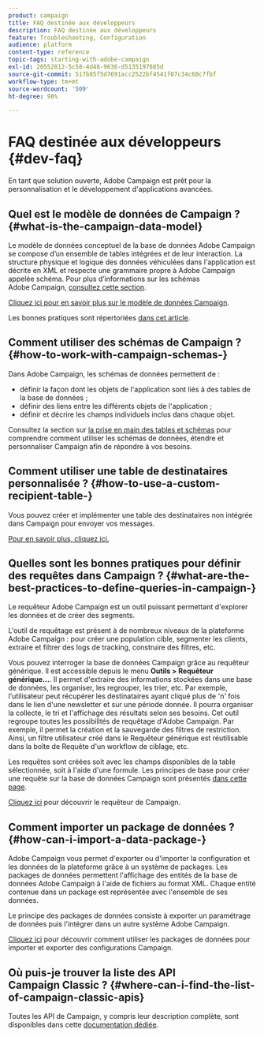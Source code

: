 ```yaml
---
product: campaign
title: FAQ destinée aux développeurs
description: FAQ destinée aux développeurs
feature: Troubleshooting, Configuration
audience: platform
content-type: reference
topic-tags: starting-with-adobe-campaign
exl-id: 20552812-5c58-4d48-9636-d5135197685d
source-git-commit: 517b85f5d7691acc2522bf4541f07c34c60c7fbf
workflow-type: tm+mt
source-wordcount: '509'
ht-degree: 98%

---
```


# FAQ destinée aux développeurs {#dev-faq}



En tant que solution ouverte, Adobe Campaign est prêt pour la personnalisation et le développement d&#39;applications avancées.

## Quel est le modèle de données de Campaign ?  {#what-is-the-campaign-data-model}

Le modèle de données conceptuel de la base de données Adobe Campaign se compose d’un ensemble de tables intégrées et de leur interaction. La structure physique et logique des données véhiculées dans l&#39;application est décrite en XML et respecte une grammaire propre à Adobe Campaign appelée schéma. Pour plus d’informations sur les schémas Adobe Campaign, [consultez cette section](../../configuration/using/about-schema-edition.md).

[Cliquez ici pour en savoir plus sur le modèle de données Campaign](https://helpx.adobe.com/fr/campaign/kb/acc-datamodel.html).

Les bonnes pratiques sont répertoriées [dans cet article](../../configuration/using/data-model-best-practices.md).

## Comment utiliser des schémas de Campaign ? {#how-to-work-with-campaign-schemas-}

Dans Adobe Campaign, les schémas de données permettent de :

* définir la façon dont les objets de l&#39;application sont liés à des tables de la base de données ;
* définir des liens entre les différents objets de l&#39;application ;
* définir et décrire les champs individuels inclus dans chaque objet.

Consultez la section sur [la prise en main des tables et schémas](../../configuration/using/about-schema-edition.md) pour comprendre comment utiliser les schémas de données, étendre et personnaliser Campaign afin de répondre à vos besoins.

## Comment utiliser une table de destinataires personnalisée ? {#how-to-use-a-custom-recipient-table-}

Vous pouvez créer et implémenter une table des destinataires non intégrée dans Campaign pour envoyer vos messages.

[Pour en savoir plus, cliquez ici.](../../configuration/using/about-custom-recipient-table.md)

## Quelles sont les bonnes pratiques pour définir des requêtes dans Campaign ?  {#what-are-the-best-practices-to-define-queries-in-campaign-}

Le requêteur Adobe Campaign est un outil puissant permettant d&#39;explorer les données et de créer des segments.

L&#39;outil de requêtage est présent à de nombreux niveaux de la plateforme Adobe Campaign : pour créer une population cible, segmenter les clients, extraire et filtrer des logs de tracking, construire des filtres, etc.

Vous pouvez interroger la base de données Campaign grâce au requêteur générique. Il est accessible depuis le menu **Outils > Requêteur générique...**. Il permet d&#39;extraire des informations stockées dans une base de données, les organiser, les regrouper, les trier, etc. Par exemple, l&#39;utilisateur peut récupérer les destinataires ayant cliqué plus de &#39;n&#39; fois dans le lien d&#39;une newsletter et sur une période donnée. Il pourra organiser la collecte, le tri et l&#39;affichage des résultats selon ses besoins. Cet outil regroupe toutes les possibilités de requêtage d&#39;Adobe Campaign. Par exemple, il permet la création et la sauvegarde des filtres de restriction. Ainsi, un filtre utilisateur créé dans le Requêteur générique est réutilisable dans la boîte de Requête d&#39;un workflow de ciblage, etc.

Les requêtes sont créées soit avec les champs disponibles de la table sélectionnée, soit à l&#39;aide d&#39;une formule. Les principes de base pour créer une requête sur la base de données Campaign sont présentés [dans cette page](../../platform/using/about-queries-in-campaign.md).

[Cliquez ici](../../workflow/using/query.md) pour découvrir le requêteur de Campaign.

## Comment importer un package de données ?  {#how-can-i-import-a-data-package-}

Adobe Campaign vous permet d&#39;exporter ou d&#39;importer la configuration et les données de la plateforme grâce à un système de packages. Les packages de données permettent l&#39;affichage des entités de la base de données Adobe Campaign à l&#39;aide de fichiers au format XML. Chaque entité contenue dans un package est représentée avec l&#39;ensemble de ses données.

Le principe des packages de données consiste à exporter un paramétrage de données puis l&#39;intégrer dans un autre système Adobe Campaign.

[Cliquez ici](../../platform/using/working-with-data-packages.md) pour découvrir comment utiliser les packages de données pour importer et exporter des configurations Campaign.

## Où puis-je trouver la liste des API Campaign Classic ?  {#where-can-i-find-the-list-of-campaign-classic-apis}

Toutes les API de Campaign, y compris leur description complète, sont disponibles dans cette [documentation dédiée](https://experienceleague.adobe.com/developer/campaign-api/api/index.html?lang=fr).
